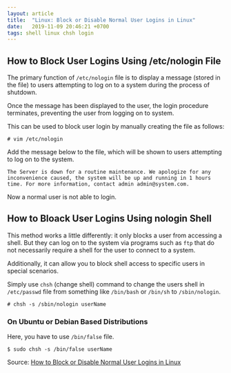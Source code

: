```yaml
---
layout: article
title:  "Linux: Block or Disable Normal User Logins in Linux"
date:   2019-11-09 20:46:21 +0700
tags: shell linux chsh login
---
```


## How to Block User Logins Using /etc/nologin File

The primary function of `/etc/nologin` file is to display a message (stored in the file) to users attempting to log on to a system during the process of shutdown.

Once the message has been displayed to the user, the login procedure terminates, preventing the user from logging on to system.

This can be used to block user login by manually creating the file as follows:

```
# vim /etc/nologin
```

Add the message below to the file, which will be shown to users attempting to log on to the system.

```
The Server is down for a routine maintenance. We apologize for any inconvenience caused, the system will be up and running in 1 hours time. For more information, contact admin admin@system.com.
```

Now a normal user is not able to login.

## How to Bloack User Logins Using nologin Shell

This method works a little differently: it only blocks a user from accessing a shell. But they can log on to the system via programs such as `ftp` that do not necessarily require a shell for the user to connect to a system.

Additionally, it can allow you to block shell access to specific users in special scenarios.

Simply use `chsh` (change shell) command to change the users shell in `/etc/passwd` file from something like `/bin/bash` or `/bin/sh` to `/sbin/nologin`.

```
# chsh -s /sbin/nologin userName
```

### On Ubuntu or Debian Based Distributions

Here, you have to use `/bin/false` file.

```
$ sudo chsh -s /bin/false userName
```

Source: [How to Block or Disable Normal User Logins in Linux](https://www.tecmint.com/block-or-disable-normal-user-logins-in-linux/)
